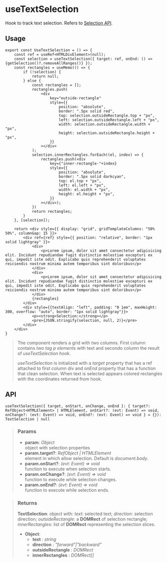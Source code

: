 # useTextSelection
Hook to track text selection. Refers to [Selection API](https://developer.mozilla.org/en-US/docs/Web/API/Selection).

## Usage

```tsx
export const UseTextSelection = () => {
	const ref = useRef<HTMLDivElement>(null);
	const selection = useTextSelection({ target: ref, onEnd: () => {getSelection()?.removeAllRanges()} });
	const rectangles = useMemo(() => {
		if (!selection) {
			return null;
		} else {
			const rectangles = [];
			rectangles.push(
				<div
					key="outside-rectangle"
					style={{
						position: "absolute",
						border: ".5px solid red",
						top: selection.outsideRectangle.top + "px",
						left: selection.outsideRectangle.left + "px",
						width: selection.outsideRectangle.width + "px",
						height: selection.outsideRectangle.height + "px",
					}}
				></div>
			);
			selection.innerRectangles.forEach((el, index) => {
				rectangles.push(<div
					key={"inner-rectangle-"+index}
					style={{
						position: "absolute",
						border: ".5px solid darkcyan",
						top: el.top + "px",
						left: el.left + "px",
						width: el.width + "px",
						height: el.height + "px",
					}}
				></div>);
			})
			return rectangles;
		}
	}, [selection]);

	return <div style={{ display: "grid", gridTemplateColumns: "50% 50%", columnGap: 15 }}>
		<div ref={ref} style={{ position: "relative", border: "1px solid lightgray" }}>
			<div>
				<p>Lorem ipsum, dolor sit amet consectetur adipisicing elit. Incidunt repudiandae fugit distinctio molestiae excepturi ex qui, impedit iste odit. Explicabo quis reprehenderit voluptates reiciendis nostrum minima autem temporibus sint doloribus</p>
			</div>
			<div>
				<p>Lorem ipsum, dolor sit amet consectetur adipisicing elit. Incidunt repudiandae fugit distinctio molestiae excepturi ex qui, impedit iste odit. Explicabo quis reprehenderit voluptates reiciendis nostrum minima autem temporibus sint doloribus</p>
			</div>
			{rectangles}
		</div>
		<div style={{textAlign: "left", padding: "0 1em", maxHeight: 300, overflow: "auto", border: "1px solid lightgray"}}>
			<p><strong>Selection:</strong></p>
			<pre>{JSON.stringify(selection, null, 2)}</pre>
		</div>
	</div>
}
```

> The component renders a grid with two columns. First column contains _two tag p elements_ with text and secondo column the result of _useTextSelection hook_.
> 
> _useTextSelection_ is initialized with a _target_ property that has a ref attached to first column div and _onEnd_ property that has a function that clean selection. When text is selected appears colored rectangles with the coordinates returned from hook.


## API

```tsx
useTextSelection({ target, onStart, onChange, onEnd }: { target?: RefObject<HTMLElement> | HTMLElement, onStart?: (evt: Event) => void, onChange?: (evt: Event) => void, onEnd?: (evt: Event) => void } = {}): TextSelection | null
```

> ### Params
>
> - __param__: _Object_  
object with selection properties
> - __param.target?__: _RefObject<HTMLElement> | HTMLElement_  
element in which allow selection. Default is _document.body_.
> - __param.onStart?__: _(evt: Event) => void_  
function to execute when selection starts.
> - __param.onChange?__: _(evt: Event) => void_  
function to execute while selection changes.
> - __param.onEnd?__: _(evt: Event) => void_  
function to execute while selection ends.
>

> ### Returns
>
> __TextSelection__: object with: _text_: selected text; _direction_: selection direction; _outsideRectangle_: a __DOMRect__ of selection rectangle; _innerRectangles_: list of __DOMRect__ representing the selection slices.
> - __Object__:  
>     - __text__ : _string_  
>     - __direction__ : _"forward"|"backward"_  
>     - __outsideRectangle__ : _DOMRect_  
>     - __innerRectangles__ : _DOMRect[]_  
>